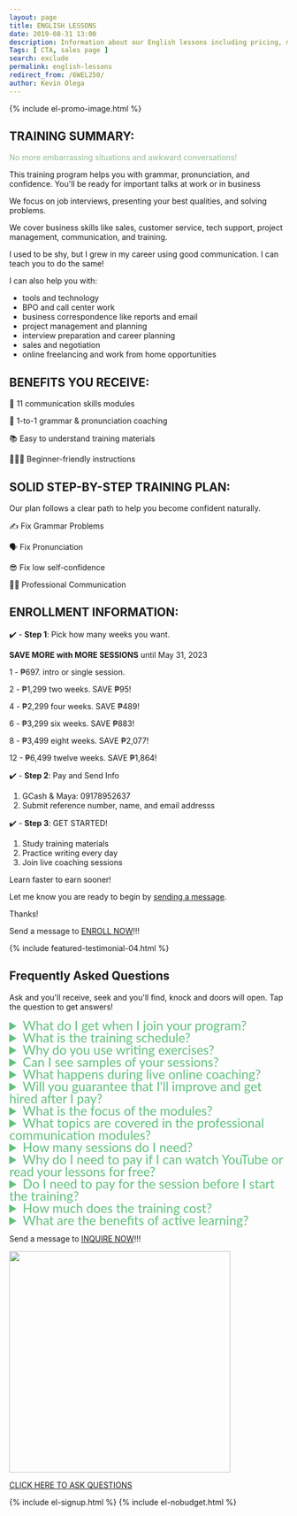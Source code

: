 ```yaml
--- 
layout: page 
title: ENGLISH LESSONS
date: 2019-08-31 13:00
description: Information about our English lessons including pricing, modules, and how to enroll.
Tags: [ CTA, sales page ]
search: exclude
permalink: english-lessons
redirect_from: /6WEL250/ 
author: Kevin Olega 
--- 
```

{% include el-promo-image.html %}

<h2>TRAINING SUMMARY:</h2>
<p style="color: darkseagreen;">No more embarrassing situations and awkward conversations!</p>
<p>This training program helps you with grammar, pronunciation, and confidence. You'll be ready for important talks at work or in business</p>
<p>We focus on job interviews, presenting your best qualities, and solving problems.</p>
<p>We cover business skills like sales, customer service, tech support, project management, communication, and training.</p>
<p>I used to be shy, but I grew in my career using good communication. I can teach you to do the same!</p>
<p>I can also help you with:</p>
<ul>
<li>tools and technology</li>
<li>BPO and call center work</li>
<li>business correspondence like reports and email</li>
<li>project management and planning</li>
<li>interview preparation and career planning</li>
<li>sales and negotiation</li>
<li>online freelancing and work from home opportunities</li>
</ul>

<h2>BENEFITS YOU RECEIVE:</h2>
<p>📖 11 communication skills modules</p>
<p>📱 1-to-1 grammar & pronunciation coaching</p>
<p>📚 Easy to understand training materials</p>
<p>💁🏻‍♂️ Beginner-friendly instructions</p>

<h2>SOLID STEP-BY-STEP TRAINING PLAN:</h2>
<p>Our plan follows a clear path to help you become confident naturally.</p>
<p>✍️ Fix Grammar Problems</p>
<p>🗣️ Fix Pronunciation</p>
<p>😎 Fix low self-confidence</p>
<p>👨‍💼 Professional Communication</p>

<h2>ENROLLMENT INFORMATION:</h2>

<p>✔️ - <strong>Step 1</strong>: Pick how many weeks you want.</p>

<p><strong>SAVE MORE with MORE SESSIONS</strong> until May 31, 2023</p>
<p>1️ - ₱697. intro or single session.</p>
<p>2️ - ₱1,299 two weeks. SAVE ₱95!</p>
<p>4️ - ₱2,299 four weeks. SAVE ₱489!</p>
<p>6️ - ₱3,299 six weeks. SAVE ₱883!</p>
<p>8️ - ₱3,499 eight weeks. SAVE ₱2,077!</p>
<p>12 - ₱6,499 twelve weeks. SAVE ₱1,864!</p>

<p>✔️ - <strong>Step 2</strong>: Pay and Send Info</p>
<ol>
	<li>GCash & Maya: 09178952637</li>
	<li>Submit reference number, name, and email addresss</li>
</ol>
<p>✔️ - <strong>Step 3</strong>: GET STARTED!</p>
<ol>
	<li>Study training materials</li>
	<li>Practice writing every day</li>
	<li>Join live coaching sessions</li>
</ol>
<p>Learn faster to earn sooner!</p>
<p>Let me know you are ready to begin by <a href="https://www.facebook.com/callcentertrainingtips">sending a message</a>.</p>
<p>Thanks!</p>
<p>Send a message to <a href="https://www.facebook.com/callcentertrainingtips">ENROLL NOW</a>!!!</p>


{% include featured-testimonial-04.html %}

<h2>Frequently Asked Questions</h2>
<p>Ask and you'll receive, seek and you'll find, knock and doors will open. Tap the question to get answers!</p>
<details>
<summary style="color:#61c17d; font-family:Lato; font-size:23px; line-height:22px;">What do I get when I join your program?</summary>
<p style="color:black;">When you join our program, you'll get training materials, writing exercises, video guides, and live coaching sessions.</p>
<p style="color:black;">We'll work on your communication skills, fix your grammar and pronunciation, and help you become more confident by the end of the program.</p>
</details>

<details>
<summary style="color:#61c17d; font-family:Lato; font-size:23px; line-height:22px;">What is the training schedule?</summary>
<p style="color:black;">You can do the writing exercises anytime you want. We suggest studying for 30 minutes to an hour daily if you can. But you can work on your modules when you're free.</p>
<p style="color:black;">Right now, we only have weekend coaching sessions.</p>
<p style="color:black;">Saturday Schedule:</p>
<ul>
	<li>4 pm to 5 pm</li>
	<li>5 pm to 6 pm</li>
	<li>6 pm to 7 pm</li>
	<li>7 pm to 8 pm</li>
	<li>8 pm to 9 pm</li>
	<li>9 pm to 10 pm</li>
	<li>10 pm to 11 pm</li>
</ul>
<p style="color:black;">Sunday Schedule:</p>
<ul>
	<li>4 pm to 5 pm</li>
	<li>5 pm to 6 pm</li>
	<li>6 pm to 7 pm</li>
	<li>7 pm to 8 pm</li>
	<li>8 pm to 9 pm</li>
	<li>9 pm to 10 pm</li>
	<li>10 pm to 11 pm</li>
</ul>
<p style="color:black;">We understand you might have a different schedule. We're working on more options for students. If you have questions or want a different time, <a href="https://facebook.com/callcentertrainingtips">send us a message</a>.</p>
</details>

<details>
<summary style="color:#61c17d; font-family:Lato; font-size:23px; line-height:22px;">Why do you use writing exercises?</summary>
<p style="color:black;">We use writing exercises because they help improve your grammar at your own pace.</p>
<p style="color:black;">It's easier to spot and fix grammar mistakes in writing.</p>
<p style="color:black;">We'll look at your writing, one sentence at a time. You'll read each sentence out loud, and we'll fix your grammar and pronunciation.</p>
<p style="color:black;">I'll teach you ways to make your sentences better and sound more professional.</p>
<p style="color:black;">We suggest setting aside 30-45 minutes each day for writing.</p>
</details>

<details>
<summary style="color:#61c17d; font-family:Lato; font-size:23px; line-height:22px;">Can I see samples of your sessions?</summary>
<p style="color:black;">Sure! Here's a <a href="https://callcentertrainingtips.com/video">link to sample sessions in video format</a>.</p>
</details>

<details>
<summary style="color:#61c17d; font-family:Lato; font-size:23px; line-height:22px;">What happens during live online coaching?</summary>
<p style="color:black;">During live online coaching, we'll discuss your answers after you submit your first set of writing exercises.</p>
<p style="color:black;">I will help correct your grammar and pronunciation during the session.</p>
<p style="color:black;">I will also answer your questions and assign personalized practice activities to help you improve your weak areas at the end of each coaching session.</p>
<p style="color:black;">Please make yourself available for 20 minutes to an hour once a week for coaching.</p>
</details>

<details>
<summary style="color:#61c17d; font-family:Lato; font-size:23px; line-height:22px;">Will you guarantee that I'll improve and get hired after I pay?</summary>
<p style="color:black;">Improvement and success depend on the student's active participation.</p>
<p style="color:black;">Your lessons involve more than just paying, reading, and watching videos after you enroll.</p>
<p style="color:black;">To sharpen your communication skills, you must participate in the writing exercises and phone coaching.</p>
<p style="color:black;">It's essential to read and follow all the instructions carefully.</p>
<p style="color:black;">For maximum results, I recommend giving your best effort to complete all the written exercises and being punctual for phone coaching sessions.</p>
</details>

<details>
<summary style="color:#61c17d; font-family:Lato; font-size:23px; line-height:22px;">What is the focus of the modules?</summary>
<p style="color:black;">LEVEL 1: Basic Grammar</p>
<p style="color:black;">LEVEL 2: Intermediate Grammar</p>
<p style="color:black;">LEVEL 3: Basic Pronunciation</p>
<p style="color:black;">LEVEL 4: Intermediate Pronunciation</p>
<p style="color:black;">LEVEL 5: Communicating with Confidence 1 Grammar</p>
<p style="color:black;">LEVEL 6: Communicating with Confidence 2 Grammar</p>
<p style="color:black;">LEVEL 7: Professional Communication 1</p>
<p style="color:black;">LEVEL 8: Professional Communication 2</p>
<p style="color:black;">LEVEL 9: Professional Communication 3</p>
<p style="color:black;">LEVEL 10: Professional Communication 4</p>
<p style="color:black;">LEVEL 11: Professional Communication 5</p>
<p style="color:black;">LEVEL 12: Professional Communication 6</p>
<p style="color:black;"><strong>Communicating with Confidence</strong>: Lessons on how to speak and write confidently. Gain confidence during interviews, client meetings, customer service, sales, email, and even casual conversations.</p>
<p style="color:black;"><strong>Professional Communication</strong>: Tailored for roles with strict requirements. Ideal for professionals and business owners seeking to enhance their communication skills. These modules can help professionals enhance their communication skills in various aspects of their work, enabling them to succeed and excel in their careers.
</p>
</details>

<details>
<summary style="color:#61c17d; font-family:Lato; font-size:23px; line-height:22px;">What topics are covered in the professional communication modules?</summary>
<p style="color:black;">You can choose individual professional communication modules.</p>
<p style="color:black;">Alternatively, we can tailor the selection and sequence of modules to align with your specific needs, industry, and professional goals.</p>

<p style="color:black;">The ideal sequence of learning these modules for professional communication may vary depending on individual needs and preferences. However, here is a suggested sequence that generally builds upon foundational skills and progresses towards more advanced topics:</p>

<ol>
  <li style="color:black;">
    <strong>Business Etiquette and Professionalism:</strong> Understand the importance of professional behavior, etiquette, and workplace norms to enhance your interactions and build positive relationships. This module sets the foundation for effective professional communication by establishing proper workplace behavior and etiquette. It provides a solid starting point for developing professional relationships and interactions.
  </li>
  <li style="color:black;">
    <strong>Effective Business Writing:</strong> Learn how to write clear, concise, and professional emails, reports, and other business documents. Building upon the foundation of professionalism, focusing on written communication skills can be beneficial. Learning how to write clear, concise, and professional business documents will enhance your overall communication effectiveness.
  </li>
  <li style="color:black;">
    <strong>Effective Presentation Skills:</strong> Develop the skills needed to deliver engaging and impactful presentations, whether to clients, colleagues, or stakeholders. Once you have a strong grasp of written communication, you can move on to developing your oral communication skills. Presentation skills are crucial for delivering impactful and engaging presentations to various audiences.
  </li>
  <li style="color:black;">
    <strong>Effective Team Communication:</strong> Discover strategies for effective collaboration and communication within teams, including active listening, giving and receiving feedback, and conflict resolution. Collaborative communication is essential in professional settings. Learning how to effectively communicate within teams, including active listening, feedback, and conflict resolution, will contribute to successful teamwork and productivity.
  </li>
  <li style="color:black;">
    <strong>Client Relationship Management:</strong> Learn techniques for building and maintaining strong relationships with clients, understanding their needs, and providing exceptional customer service. As you gain confidence in your communication skills, focusing on building and managing client relationships becomes important. This module will provide insights into understanding client needs, delivering exceptional customer service, and maintaining long-term partnerships.
  </li>
  <li style="color:black;">
    <strong>Effective Negotiation and Influencing Skills:</strong> Develop the ability to negotiate effectively, influence others, and reach mutually beneficial outcomes in business situations. Mastering negotiation and influencing skills will enable you to navigate complex business situations, make persuasive arguments, and achieve mutually beneficial outcomes.
  </li>
  <li style="color:black;">
    <strong>Cross-Cultural Communication:</strong> In today's globalized world, understanding and effectively communicating with individuals from diverse cultural backgrounds is essential. This module focuses on developing cultural sensitivity, adapting communication styles, and promoting inclusivity.
  </li>
  <li style="color:black;">
    <strong>Conflict Resolution and Difficult Conversations:</strong> Handling conflicts and difficult conversations professionally is crucial for maintaining positive relationships and fostering a healthy work environment. This module provides strategies for managing conflicts, addressing challenging situations, and promoting constructive dialogue.
  </li>
  <li style="color:black;">
    <strong>Leadership Communication:</strong> Effective communication is a key attribute of successful leaders. This module delves into leadership communication styles, strategies for inspiring and motivating teams, and communicating with authority and influence.
  </li>
  <li style="color:black;">
    <strong>Business Networking and Relationship Building:</strong> Building a strong professional network is valuable for career growth. This module offers guidance on networking strategies, creating meaningful connections, and leveraging relationships to achieve professional goals.
  </li>
  <li style="color:black;">
    <strong> Business Networking and Relationship Building:</strong> Building a strong professional network is valuable for career growth. This module offers guidance on networking strategies, creating meaningful connections, and leveraging relationships to achieve professional goals.
  </li>
  <li style="color:black;">
    <strong>Emotional Intelligence in Communication:</strong> Emotional intelligence plays a significant role in communication effectiveness. This module focuses on developing self-awareness, empathy, and emotional control to enhance interpersonal relationships and communication outcomes.
  </li>
  <li style="color:black;">
    <strong>Business Storytelling:</strong> Storytelling is a powerful communication tool that captures attention and conveys messages effectively. This module explores techniques for crafting and delivering compelling business stories to engage and inspire audiences.
  </li>
  <li style="color:black;">
    <strong>Media and Public Relations:</strong> Understanding how to interact with the media and manage public relations is essential for organizations. This module covers media communication, press releases, crisis communication, and reputation management.
  </li>
  <li style="color:black;">
    <strong>Effective Virtual Communication:</strong> With the rise of remote work and virtual teams, mastering communication in virtual settings is vital. This module provides strategies for engaging and collaborating effectively in virtual meetings, presentations, and written communication.
  </li>
  <li style="color:black;">
    <strong>Business Negotiation Strategies:</strong> Negotiation skills are valuable in various business scenarios. This module focuses on developing negotiation strategies, understanding interests and positions, and achieving mutually beneficial outcomes.
  </li>
  <li style="color:black;">
    <strong>Business Ethics and Responsible Communication:</strong> Ethical considerations in communication are crucial for maintaining integrity and trust. This module explores ethical decision-making, responsible communication practices, and corporate social responsibility.
  </li>
</ol>

<p style="color:black;">This sequence gradually builds upon foundational skills and progresses towards more advanced and specialized areas of professional communication. Starting with business etiquette and professionalism sets the tone for professional behavior. Moving on to business writing and presentation skills enhances written and oral communication abilities. Effective team communication and client relationship management focus on collaboration and customer service. Negotiation skills and cross-cultural communication broaden the scope of communication strategies. Conflict resolution, leadership communication, and networking skills address specific challenges in the professional context. Emotional intelligence, business storytelling, media and public relations, and virtual communication cater to the evolving needs of the modern workplace. Finally, business negotiation strategies and ethics complete the sequence by emphasizing negotiation skills and ethical considerations in communication.</p>

<p style="color:black;">Remember, this suggested sequence is flexible, and you can adapt it to your specific goals and priorities. It's essential to continuously practice and reinforce the skills learned in each module as you progress through the sequence.</p>
<p style="color:black;">You can choose individual professional communication modules, or we can tailor the selection and sequence of modules to align with your specific needs, industry, and professional goals. This customization ensures that you focus on the areas most relevant to your career development.</p>

<p style="color:black;">By following this suggested sequence or customizing it to your preferences, you can systematically enhance your professional communication skills and become a more effective and confident communicator in various business contexts. Remember to practice and apply what you learn in real-world situations to solidify your skills and maximize their impact.</p>
</details>


<details>
<summary style="color:#61c17d; font-family:Lato; font-size:23px; line-height:22px;">How many sessions do I need?</summary>
<p style="color:black;">The number of sessions you need depends on your current skill level, your target skill level, and the time and resources you can dedicate to working on your communication skills.</p>
<p style="color:black;">If you only have grammar and pronunciation issues, we can cover most problems in 4 sessions.</p>
<p style="color:black;">If you need additional help with confidence and professional situations, I’d recommend 6-8 weeks.</p>
</details>

<details>
<summary style="color:#61c17d; font-family:Lato; font-size:23px; line-height:22px;">Why do I need to pay if I can watch YouTube or read your lessons for free?</summary>
<p style="color:black;">While free resources like YouTube and online lessons can be helpful, paying for training offers personalized feedback and guidance.</p>
<p style="color:black;">Communication is complex, and learning it on your own can be challenging. Different situations require different levels of English skills.</p>
<p style="color:black;">For example, call center work in business-to-customer (B2C) and business-to-business (B2B) settings requires different skill levels, as does online freelancing.</p>
<p style="color:black;">Improving your communication skills can lead to better job opportunities and higher pay. It can also help you avoid misunderstandings and lost opportunities in both business and personal relationships.</p>
<p style="color:black;">Training is not a magic ticket that automatically grants you new skills or guarantees a job. Instead, it's a service that provides valuable lessons, guidance, feedback, and correction to help you grow and improve your communication abilities.</p>
</details>

<details>
<summary style="color:#61c17d; font-family:Lato; font-size:23px; line-height:22px;">Do I need to pay for the session before I start the training?</summary>
<p style="color:black;">Yes, you need to pay for the session before you can begin the training. This ensures you have access to all the resources, feedback, and guidance offered in the program.</p>
</details>

<details>
<summary style="color:#61c17d; font-family:Lato; font-size:23px; line-height:22px;">How much does the training cost?</summary>
<p style="color:black;">The cost of training starts at ₱697 for a single session. We offer discounts for multiple sessions, allowing you to save more when you commit to more weeks of training.</p>
</details>


<details>
<summary style="color:#61c17d; font-family:Lato; font-size:23px; line-height:22px;">What are the benefits of active learning?</summary>
<p style="color:black;">👨🏻‍🎓👩🏻‍🎓 Active learning helps you develop professional and confident communication skills for conversations, interviews, client meetings, customer service, sales, and email. It encourages you to participate, engage, and apply the lessons, which leads to better understanding, retention, and application of the skills you learn.</p>
</details>

<p>Send a message to <a href="https://www.facebook.com/callcentertrainingtips">INQUIRE NOW</a>!!!</p>

<p><img src="{{ site.url }}/assets/img/2020-07-01-three-hundred.png" width="400"></p>
<p><a href="https://www.facebook.com/callcentertrainingtips/">CLICK HERE TO ASK QUESTIONS</a></p>

{% include el-signup.html %}
{% include el-nobudget.html %}